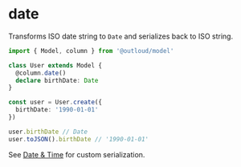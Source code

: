 # date
Transforms ISO date string to `Date` and serializes back to ISO string.

```ts
import { Model, column } from '@outloud/model'

class User extends Model {
  @column.date()
  declare birthDate: Date
}

const user = User.create({
  birthDate: '1990-01-01'
})

user.birthDate // Date
user.toJSON().birthDate // '1990-01-01'
```

See [Date & Time](date-time) for custom serialization.
